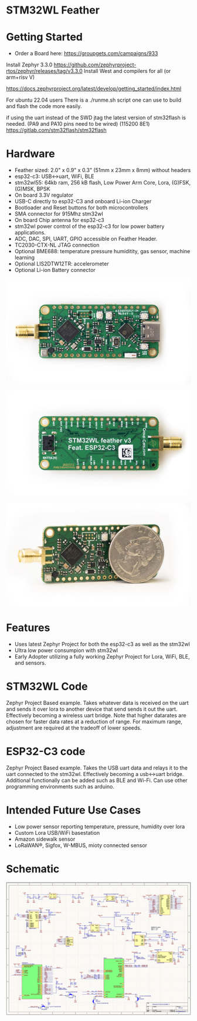 # STM32WL Feather

# Getting Started 

- Order a Board here: https://groupgets.com/campaigns/933

Install Zephyr 3.3.0 https://github.com/zephyrproject-rtos/zephyr/releases/tag/v3.3.0
Install West and compilers for all (or arm+risv V)

https://docs.zephyrproject.org/latest/develop/getting_started/index.html

For ubuntu 22.04 users
There is a ./runme.sh script one can use to build and flash the code more easily. 

if using the uart instead of the SWD jtag the latest version of stm32flash is needed. (PA9 and PA10 pins need to be wired) (115200 8E1)
https://gitlab.com/stm32flash/stm32flash

# Hardware
- Feather sized: 2.0" x 0.9" x 0.3" (51mm x 23mm x 8mm) without headers
- esp32-c3: USB<->uart, WiFi, BLE
- stm32wl55: 64kb ram, 256 kB flash, Low Power Arm Core, Lora, (G)FSK, (G)MSK, BPSK
- On board 3.3V regulator
- USB-C directly to esp32-C3 and onboard Li-ion Charger
- Bootloader and Reset buttons for both microcontrollers
- SMA connector for 915Mhz stm32wl
- On board Chip antenna for esp32-c3
- stm32wl power control of the esp32-c3 for low power battery applications. 
- ADC, DAC, SPI, UART, GPIO accessible on Feather Header. 
- TC2030-CTX-NL JTAG connection
- Optional BME688: temperature pressure humiditity, gas sensor, machine learning
- Optional LIS2DTW12TR: accelerometer 
- Optional Li-ion Battery connector

![alt text](https://raw.githubusercontent.com/PureEngineering/stm32wlfeather/main/release/front.jpg?raw=true)

![alt text](https://raw.githubusercontent.com/PureEngineering/stm32wlfeather/main/release/back.jpg?raw=true)

![alt text](https://raw.githubusercontent.com/PureEngineering/stm32wlfeather/main/release/angle.jpg?raw=true)

# Features
- Uses latest Zephyr Project for both the esp32-c3 as well as the stm32wl
- Ultra low power consumpion with stm32wl 
- Early Adopter utilizing a fully working Zephyr Project for Lora, WiFi, BLE, and sensors.

# STM32WL Code
Zephyr Project Based example. Takes whatever data is received on the uart and sends it over lora to another device that send sends it out the uart.  Effectively becoming a wireless uart bridge. 
Note that higher datarates are chosen for faster data rates at a reduction of range. For maximum range, adjustment are required at the tradeoff of lower speeds. 

# ESP32-C3 code
Zephyr Project Based example. Takes the USB uart data and relays it to the uart connected to the stm32wl. Effectively becoming a usb<->uart bridge.   Additional functionally can be added such as BLE and Wi-Fi. Can use other programming environments such as arduino. 

# Intended Future Use Cases
- Low power sensor reporting temperature, pressure, humidity over lora 
- Custom Lora USB/WiFi basestation
- Amazon sidewalk sensor
- LoRaWAN®, Sigfox, W-MBUS, mioty connected sensor


# Schematic
![alt text](https://raw.githubusercontent.com/PureEngineering/stm32wlfeather/main/release/Schematic.png?raw=true)
